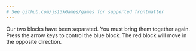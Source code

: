 ```yaml
---
# See github.com/js13kGames/games for supported frontmatter
---
```

Our two blocks have been separated. You must bring them together again. Press the arrow keys to control the blue block. The red block will move in the opposite direction.